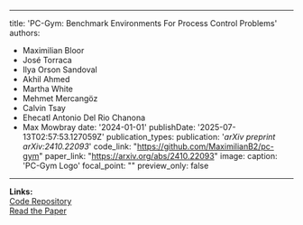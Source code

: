 
---
title: 'PC-Gym: Benchmark Environments For Process Control Problems'
authors:
  - Maximilian Bloor
  - José Torraca
  - Ilya Orson Sandoval
  - Akhil Ahmed
  - Martha White
  - Mehmet Mercangöz
  - Calvin Tsay
  - Ehecatl Antonio Del Rio Chanona
  - Max Mowbray
date: '2024-01-01'
publishDate: '2025-07-13T02:57:53.127059Z'
publication_types:
publication: '*arXiv preprint arXiv:2410.22093*'
code_link: "https://github.com/MaximilianB2/pc-gym"
paper_link: "https://arxiv.org/abs/2410.22093"
image:
  caption: 'PC-Gym Logo'
  focal_point: ""
  preview_only: false
---

**Links:**  
[Code Repository](https://github.com/MaximilianB2/pc-gym)  
[Read the Paper](https://arxiv.org/abs/2410.22093)


